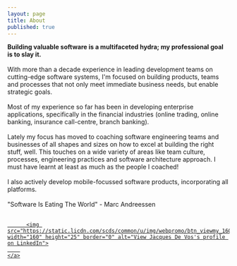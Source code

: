 ```yaml
---
layout: page
title: About
published: true
---
```




<p class="message">

<strong>Building valuable software is a multifaceted hydra; my professional goal is to slay it.</strong>
<br/><br/>
With more than a decade experience in leading development teams on cutting-edge software systems, I'm focused on building products, teams and processes that not only meet immediate business needs, but enable strategic goals.
<br/><br/>
Most of my experience so far has been in developing enterprise applications, specifically in the financial industries (online trading, online banking, insurance call-centre, branch banking).
<br/><br/>
Lately my focus has moved to coaching software engineering teams and businesses of all shapes and sizes on how to excel at building the right stuff, well. This touches on a wide variety of areas like team culture, processes, engineering practices and software architecture approach. I must have learnt at least as much as the people I coached!
<br/><br/>
I also actively develop mobile-focussed software products, incorporating all platforms.
<br/><br/>
"Software Is Eating The World" - Marc Andreessen
<br/><br/>
<a href="https://za.linkedin.com/pub/jacques-de-vos/2/382/b8">
      
          <img src="https://static.licdn.com/scds/common/u/img/webpromo/btn_viewmy_160x25.png" width="160" height="25" border="0" alt="View Jacques De Vos's profile on LinkedIn">
        
    </a>
</p>
